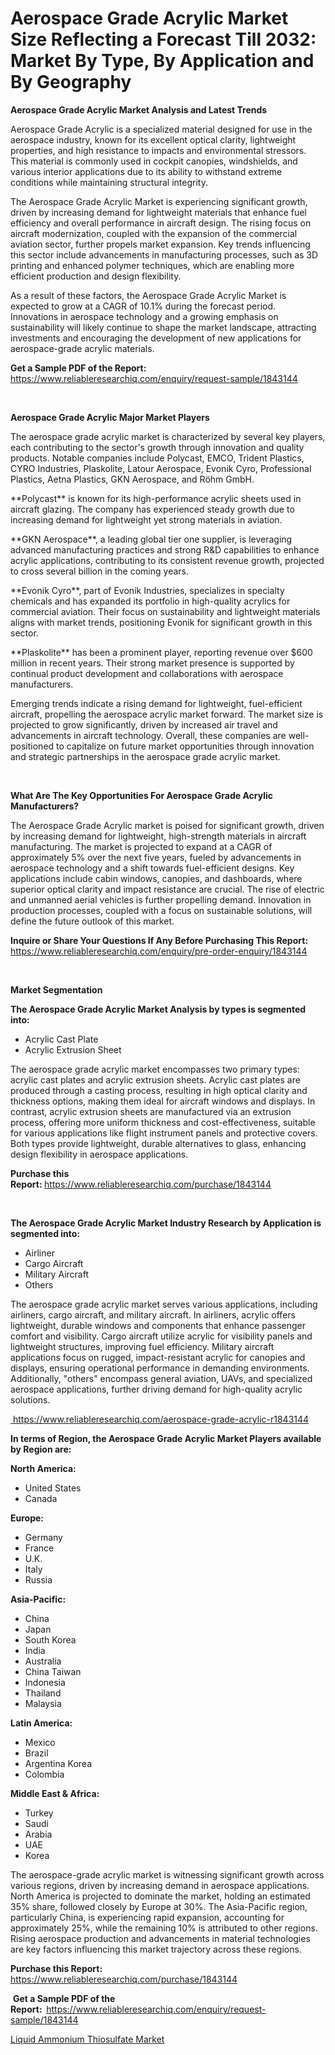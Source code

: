 <p><h1>Aerospace Grade Acrylic Market Size Reflecting a Forecast Till 2032: Market By Type, By Application and By Geography</h1></p><p><strong>Aerospace Grade Acrylic Market Analysis and Latest Trends</strong></p>
<p><p>Aerospace Grade Acrylic is a specialized material designed for use in the aerospace industry, known for its excellent optical clarity, lightweight properties, and high resistance to impacts and environmental stressors. This material is commonly used in cockpit canopies, windshields, and various interior applications due to its ability to withstand extreme conditions while maintaining structural integrity.</p><p>The Aerospace Grade Acrylic Market is experiencing significant growth, driven by increasing demand for lightweight materials that enhance fuel efficiency and overall performance in aircraft design. The rising focus on aircraft modernization, coupled with the expansion of the commercial aviation sector, further propels market expansion. Key trends influencing this sector include advancements in manufacturing processes, such as 3D printing and enhanced polymer techniques, which are enabling more efficient production and design flexibility.</p><p>As a result of these factors, the Aerospace Grade Acrylic Market is expected to grow at a CAGR of 10.1% during the forecast period. Innovations in aerospace technology and a growing emphasis on sustainability will likely continue to shape the market landscape, attracting investments and encouraging the development of new applications for aerospace-grade acrylic materials.</p></p>
<p><strong>Get a Sample PDF of the Report:&nbsp;</strong> <a href="https://www.reliableresearchiq.com/enquiry/request-sample/1843144?utm_campaign=2224&utm_medium=2&utm_source=Github&utm_content=ia&utm_term=03022025&utm_id=aerospace-grade-acrylic">https://www.reliableresearchiq.com/enquiry/request-sample/1843144</a></p>
<p>&nbsp;</p>
<p><strong>Aerospace Grade Acrylic Major Market Players</strong></p>
<p><p>The aerospace grade acrylic market is characterized by several key players, each contributing to the sector's growth through innovation and quality products. Notable companies include Polycast, EMCO, Trident Plastics, CYRO Industries, Plaskolite, Latour Aerospace, Evonik Cyro, Professional Plastics, Aetna Plastics, GKN Aerospace, and Röhm GmbH.</p><p>**Polycast** is known for its high-performance acrylic sheets used in aircraft glazing. The company has experienced steady growth due to increasing demand for lightweight yet strong materials in aviation. </p><p>**GKN Aerospace**, a leading global tier one supplier, is leveraging advanced manufacturing practices and strong R&D capabilities to enhance acrylic applications, contributing to its consistent revenue growth, projected to cross several billion in the coming years.</p><p>**Evonik Cyro**, part of Evonik Industries, specializes in specialty chemicals and has expanded its portfolio in high-quality acrylics for commercial aviation. Their focus on sustainability and lightweight materials aligns with market trends, positioning Evonik for significant growth in this sector.</p><p>**Plaskolite** has been a prominent player, reporting revenue over $600 million in recent years. Their strong market presence is supported by continual product development and collaborations with aerospace manufacturers.</p><p>Emerging trends indicate a rising demand for lightweight, fuel-efficient aircraft, propelling the aerospace acrylic market forward. The market size is projected to grow significantly, driven by increased air travel and advancements in aircraft technology. Overall, these companies are well-positioned to capitalize on future market opportunities through innovation and strategic partnerships in the aerospace grade acrylic market.</p></p>
<p>&nbsp;</p>
<p><strong>What Are The Key Opportunities For Aerospace Grade Acrylic Manufacturers?</strong></p>
<p><p>The Aerospace Grade Acrylic market is poised for significant growth, driven by increasing demand for lightweight, high-strength materials in aircraft manufacturing. The market is projected to expand at a CAGR of approximately 5% over the next five years, fueled by advancements in aerospace technology and a shift towards fuel-efficient designs. Key applications include cabin windows, canopies, and dashboards, where superior optical clarity and impact resistance are crucial. The rise of electric and unmanned aerial vehicles is further propelling demand. Innovation in production processes, coupled with a focus on sustainable solutions, will define the future outlook of this market.</p></p>
<p><strong>Inquire or Share Your Questions If Any Before Purchasing This Report:</strong> <a href="https://www.reliableresearchiq.com/enquiry/pre-order-enquiry/1843144?utm_campaign=2224&utm_medium=2&utm_source=Github&utm_content=ia&utm_term=03022025&utm_id=aerospace-grade-acrylic">https://www.reliableresearchiq.com/enquiry/pre-order-enquiry/1843144</a></p>
<p>&nbsp;</p>
<p><strong>Market Segmentation</strong></p>
<p><strong>The Aerospace Grade Acrylic Market Analysis by types is segmented into:</strong></p>
<p><ul><li>Acrylic Cast Plate</li><li>Acrylic Extrusion Sheet</li></ul></p>
<p><p>The aerospace grade acrylic market encompasses two primary types: acrylic cast plates and acrylic extrusion sheets. Acrylic cast plates are produced through a casting process, resulting in high optical clarity and thickness options, making them ideal for aircraft windows and displays. In contrast, acrylic extrusion sheets are manufactured via an extrusion process, offering more uniform thickness and cost-effectiveness, suitable for various applications like flight instrument panels and protective covers. Both types provide lightweight, durable alternatives to glass, enhancing design flexibility in aerospace applications.</p></p>
<p><strong>Purchase this Report:&nbsp;</strong><a href="https://www.reliableresearchiq.com/purchase/1843144?utm_campaign=2224&utm_medium=2&utm_source=Github&utm_content=ia&utm_term=03022025&utm_id=aerospace-grade-acrylic">https://www.reliableresearchiq.com/purchase/1843144</a></p>
<p>&nbsp;</p>
<p><strong>The Aerospace Grade Acrylic Market Industry Research by Application is segmented into:</strong></p>
<p><ul><li>Airliner</li><li>Cargo Aircraft</li><li>Military Aircraft</li><li>Others</li></ul></p>
<p><p>The aerospace grade acrylic market serves various applications, including airliners, cargo aircraft, and military aircraft. In airliners, acrylic offers lightweight, durable windows and components that enhance passenger comfort and visibility. Cargo aircraft utilize acrylic for visibility panels and lightweight structures, improving fuel efficiency. Military aircraft applications focus on rugged, impact-resistant acrylic for canopies and displays, ensuring operational performance in demanding environments. Additionally, "others" encompass general aviation, UAVs, and specialized aerospace applications, further driving demand for high-quality acrylic solutions.</p></p>
<p><a href="https://www.reliableresearchiq.com/aerospace-grade-acrylic-r1843144?utm_campaign=2224&utm_medium=2&utm_source=Github&utm_content=ia&utm_term=03022025&utm_id=aerospace-grade-acrylic">&nbsp;https://www.reliableresearchiq.com/aerospace-grade-acrylic-r1843144</a></p>
<p><strong>In terms of Region, the Aerospace Grade Acrylic Market Players available by Region are:</strong></p>
<p>
    <p> <strong> North America: </strong>
        <ul>
            <li>United States</li>
            <li>Canada</li>
        </ul>
        </p> 
    <p> <strong> Europe: </strong>
        <ul>
            <li>Germany</li>
            <li>France</li>
            <li>U.K.</li>
            <li>Italy</li>
            <li>Russia</li>
        </ul>
        </p> 
    <p> <strong> Asia-Pacific: </strong>
        <ul>
            <li>China</li>
            <li>Japan</li>
            <li>South Korea</li>
            <li>India</li>
            <li>Australia</li>
            <li>China Taiwan</li>
            <li>Indonesia</li>
            <li>Thailand</li>
            <li>Malaysia</li>
        </ul>
        </p> 
    <p> <strong> Latin America: </strong>
        <ul>
            <li>Mexico</li>
            <li>Brazil</li>
            <li>Argentina Korea</li>
            <li>Colombia</li>
        </ul>
        </p> 
    <p> <strong> Middle East & Africa: </strong>
        <ul>
            <li>Turkey</li>
            <li>Saudi</li>
            <li>Arabia</li>
            <li>UAE</li>
            <li>Korea</li>
        </ul>
    </p>
    </p>
<p><p>The aerospace-grade acrylic market is witnessing significant growth across various regions, driven by increasing demand in aerospace applications. North America is projected to dominate the market, holding an estimated 35% share, followed closely by Europe at 30%. The Asia-Pacific region, particularly China, is experiencing rapid expansion, accounting for approximately 25%, while the remaining 10% is attributed to other regions. Rising aerospace production and advancements in material technologies are key factors influencing this market trajectory across these regions.</p></p>
<p><strong>Purchase this Report: </strong><a href="https://www.reliableresearchiq.com/purchase/1843144?utm_campaign=2224&utm_medium=2&utm_source=Github&utm_content=ia&utm_term=03022025&utm_id=aerospace-grade-acrylic">https://www.reliableresearchiq.com/purchase/1843144</a></p>
<p>&nbsp;<strong>Get a Sample PDF of the Report:&nbsp;&nbsp;</strong><a href="https://www.reliableresearchiq.com/enquiry/request-sample/1843144?utm_campaign=2224&utm_medium=2&utm_source=Github&utm_content=ia&utm_term=03022025&utm_id=aerospace-grade-acrylic">https://www.reliableresearchiq.com/enquiry/request-sample/1843144</a></p>
<p><strong></strong></p>
<p><p><a href="https://github.com/bensemilia864/Market-Research-Report-List-1/blob/main/liquid-ammonium-thiosulfate-market.md?utm_campaign=2224&utm_medium=2&utm_source=Github&utm_content=ia&utm_term=03022025&utm_id=aerospace-grade-acrylic">Liquid Ammonium Thiosulfate Market</a></p></p>